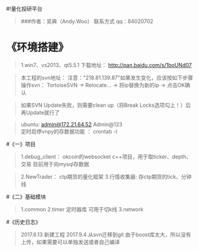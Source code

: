#!量化投研平台

> ###作者：吴典（Andy.Woo） 联系方式 qq：84020702
>



# 《环境搭建》
> 1.win7、vs2013、qt5.5.1      下载地址： http://pan.baidu.com/s/1boUNd07

>本工程的svn地址： 
> 注意："218.81.139.87"如果发生变化，应该按如下步骤操作svn：
> TortoiseSVN -> Relocate... -> 将ip替换为新的ip   -> 点击OK确认

> 如果SVN Update失败，则需要clean up（将Break Locks选项勾上！）后再Update就行了

> ubuntu:   admin@172.21.64.52   Admin@123        
> 定时启停vnpy的存数据功能 ： crontab -l

#《一》项目

> 1.debug_client： okcoin的websocket c++项目，用于取ticker、depth、交易
目前用于向mysql存数据

> 2.NewTrader： ctp期货的量化框架
> 3.行情收集器: 存ctp期货的tick、分钟线

#《二》基础模块
> 1.common 
> 2.timer  定时器库 可用于切k线
> 3.network 



#《历史日志》
> 2017.6.13  新建工程
> 2017.9.4 从svn迁移到git  由于boost库太大，所以没有上传，如果需要可以单独发送或者自己编译
>
>
